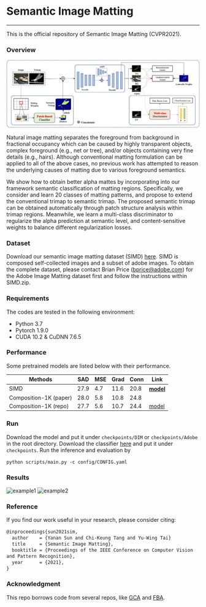 # Semantic Image Matting
---
This is the official repository of Semantic Image Matting (CVPR2021). 


### Overview
<img src="./figures/framework.jpg" width="800" alt="framework" align=center/>

Natural image matting separates the foreground from background in fractional occupancy which can be caused by highly transparent objects, complex foreground (e.g., net or tree), and/or objects containing very fine details (e.g., hairs). Although conventional matting formulation can be applied to all of the above cases, no previous work has attempted to reason the underlying causes of matting due to various foreground semantics.

We show how to obtain better alpha mattes by incorporating into our framework semantic classification of matting regions. Specifically, we consider and learn 20 classes of matting patterns, and propose to extend the conventional trimap to semantic trimap. The proposed semantic trimap can be obtained automatically through patch structure analysis within trimap regions. Meanwhile, we learn a multi-class discriminator to regularize the alpha prediction at semantic level, and content-sensitive weights to balance different regularization losses. 

### Dataset
Download our semantic image matting dataset (SIMD) [here](https://drive.google.com/file/d/1Cl_Nacgid9ZLVZ7j-cMHnim4SocTMY92/view?usp=sharing). SIMD is composed self-collected images and a subset of adobe images. To obtain the complete dataset, please contact Brian Price (bprice@adobe.com) for the Adobe Image Matting dataset first and follow the instructions within SIMD.zip. 

### Requirements
The codes are tested in the following environment:

* Python 3.7
* Pytorch 1.9.0
* CUDA 10.2 & CuDNN 7.6.5

### Performance
Some pretrained models are listed below with their performance.
<table>
    <thead>
        <tr>
            <th>Methods</th>
            <th>SAD</th>
            <th>MSE</th>
            <th>Grad</th>
            <th>Conn</th>
            <th>Link</th>
        </tr>
    </thead>
    <tbody>
        <tr>
            <td>SIMD</td>
            <td>27.9</td>
            <td>4.7</td>
            <td>11.6</td>
            <td>20.8</td>
            <th><a href="https://drive.google.com/file/d/1kmhQtO-6wXTxgHtQCLRj3xPOEtXyzTXC/view?usp=sharing"> model </a></th>
        </tr>
        <tr>
            <td>Composition-1K (paper)</td>
            <td>28.0</td>
            <td>5.8</td>
            <td>10.8</td>
            <td>24.8</td>
            <td></td>
        </tr>
        <tr>
            <td>Composition-1K (repo)</td>
            <td>27.7</td>
            <td>5.6</td>
            <td>10.7</td>
            <td>24.4</td>
            <td><a href=""https://drive.google.com/file/d/1uUIhzBKyTRfu0Ylhm0O9pyV9TayPaODt/view?usp=sharing> model </a></td>
        </tr>
    </tbody>
</table>

### Run

Download the model and put it under `checkpoints/DIM` or `checkpoints/Adobe` in the root directory. Download the classifier [here](https://drive.google.com/file/d/12JCGqDylBXJpgDhj4hg_JZYdbHlX8TKe/view?usp=sharing) and put it under `checkpoints`. Run the inference and evaluation by
```
python scripts/main.py -c config/CONFIG.yaml 
``` 

### Results
<img src="./figures/example1.png" width="800" alt="example1" align=center/>
<img src="./figures/example2.png" width="800" alt="example2" align=center/>


### Reference
If you find our work useful in your research, please consider citing:

```
@inproceedings{sun2021sim,
  author    = {Yanan Sun and Chi-Keung Tang and Yu-Wing Tai}
  title     = {Semantic Image Matting},
  booktitle = {Proceedings of the IEEE Conference on Computer Vision and Pattern Recognition},
  year      = {2021},
}
```

### Acknowledgment
This repo borrows code from several repos, like [GCA](https://github.com/Yaoyi-Li/GCA-Matting) and [FBA](https://github.com/MarcoForte/FBA_Matting).
